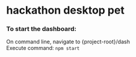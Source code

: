 # hackathon desktop pet

### To start the dashboard:
On command line, navigate to {project-root}/dash  
Execute command: `npm start`